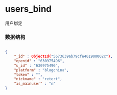 # users_bind
用户绑定

### 数据结构

```json

{
    "_id" : ObjectId("5673639ab79cfe401900002c"),
    "openid" : "630975496",
    "u_id" : "630975496",
    "platform" : "blogchina",
    "token" : "",
    "nickname" : "retert",
    "is_mainuser" : "n"
}

```
